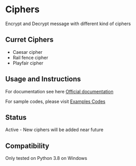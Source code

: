 # Ciphers

Encrypt and Decrypt message with different kind of ciphers

## Curret Ciphers  
- Caesar cipher  
- Rail fence cipher  
- Playfair cipher  

## Usage and Instructions

For documentation see here [Official documentation](https://github.com/Jaco020/Ciphers/blob/master/docs/Documentation.md)

For sample codes, please visit [Examples Codes](https://github.com/Jaco020/Ciphers/tree/master/exampl)

## Status
Active - New ciphers will be added near future

## Compatibility

Only tested on Python 3.8 on Windows



